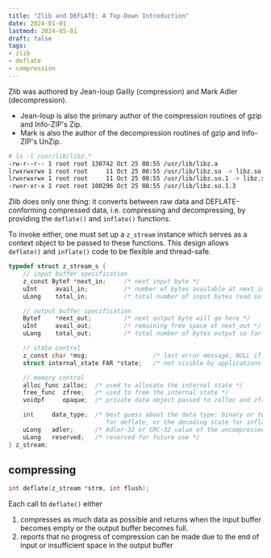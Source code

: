 ```yaml
---
title: "Zlib and DEFLATE: A Top-Down Introduction"
date: 2024-01-01
lastmod: 2024-05-01
draft: false
tags:
- zlib
- deflate
- compression
---
```


Zlib was authored by Jean-loup Gailly (compression) and Mark Adler (decompression).
- Jean-loup is also the primary author of the compression routines of gzip and Info-ZIP's Zip.
- Mark is also the author of the decompression routines of gzip and Info-ZIP's UnZip.

```sh
# ls -l /usr/lib/libz.*
-rw-r--r-- 1 root root 130742 Oct 25 08:55 /usr/lib/libz.a
lrwxrwxrwx 1 root root     11 Oct 25 08:55 /usr/lib/libz.so -> libz.so.1.3
lrwxrwxrwx 1 root root     11 Oct 25 08:55 /usr/lib/libz.so.1 -> libz.so.1.3
-rwxr-xr-x 1 root root 100296 Oct 25 08:55 /usr/lib/libz.so.1.3
```

Zlib does only one thing: it converts between raw data and DEFLATE-conforming compressed data, i.e. compressing and decompressing,
by providing the `deflate()` and `inflate()` functions.

To invoke either, one must set up a `z_stream` instance which serves as a context object to be passed to these functions.
This design allows `deflate()` and `inflate()` code to be flexible and thread-safe.

```c
typedef struct z_stream_s {
    // input buffer specification
    z_const Bytef *next_in;     /* next input byte */
    uInt     avail_in;          /* number of bytes available at next_in */
    uLong    total_in;          /* total number of input bytes read so far */

    // output buffer specification
    Bytef    *next_out;         /* next output byte will go here */
    uInt     avail_out;         /* remaining free space at next_out */
    uLong    total_out;         /* total number of bytes output so far */

    // state control
    z_const char *msg;                  /* last error message, NULL if no error */
    struct internal_state FAR *state;   /* not visible by applications */

    // memory control
    alloc_func zalloc;  /* used to allocate the internal state */
    free_func  zfree;   /* used to free the internal state */
    voidpf     opaque;  /* private data object passed to zalloc and zfree */

    int     data_type;  /* best guess about the data type: binary or text
                           for deflate, or the decoding state for inflate */
    uLong   adler;      /* Adler-32 or CRC-32 value of the uncompressed data */
    uLong   reserved;   /* reserved for future use */
} z_stream;
```

## compressing

```c
int deflate(z_stream *strm, int flush);
```

Each call to `deflate()` either
1. compresses as much data as possible and returns when the input buffer becomes empty or the output buffer becomes full.
2. reports that no progress of compression can be made due to the end of input or insufficient space in the output buffer
